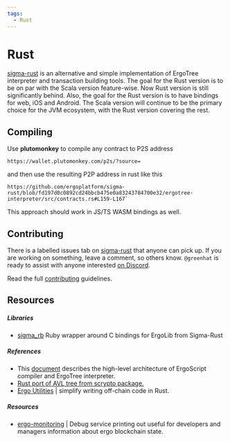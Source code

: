 ```yaml
---
tags:
  - Rust
---
```



# Rust

[sigma-rust](https://github.com/ergoplatform/sigma-rust) is an alternative and simple implementation of ErgoTree interpreter and transaction building tools. The goal for the Rust version is to be on par with the Scala version feature-wise. Now Rust version is still significantly behind. Also, the goal for the Rust version is to have bindings for web, iOS and Android. The Scala version will continue to be the primary choice for the JVM ecosystem, with the Rust version covering the rest.


## Compiling 

Use **plutomonkey** to compile any contract to P2S address 

```
https://wallet.plutomonkey.com/p2s/?source=
```
and then use the resulting P2P address in rust like this
```
https://github.com/ergoplatform/sigma-rust/blob/fd197d0c0892cd24bbcb475e0a83243784700e32/ergotree-interpreter/src/contracts.rs#L159-L167`
```
This approach should work in JS/TS WASM bindings as well.


## Contributing
There is a labelled issues tab on [sigma-rust](https://github.com/ergoplatform/sigma-rust/issues?q=is%3Aissue+is%3Aopen+label%3A%22good+first+issue%22) that anyone can pick up.  If you are working on something, leave a comment, so others know. `@greenhat` is ready to assist with anyone interested [on Discord](https://discord.gg/Q86PNMwRsu).

Read the full [contributing](https://github.com/ergoplatform/sigma-rust/blob/develop/CONTRIBUTING.md) guidelines.

## Resources


##### Libraries

- [sigma_rb](https://github.com/thedlop/sigma_rb) Ruby wrapper around C bindings for ErgoLib from Sigma-Rust


##### References 

- This [document](https://github.com/ergoplatform/sigma-rust/blob/develop/docs/architecture.md) describes the high-level architecture of ErgoScript compiler and ErgoTree interpreter.
- [Rust port of AVL tree from scrypto package.](https://github.com/knizhnik/scorex_crypto_avltree/blob/main/crypto_avltree.md)
- [Ergo Utilities](https://github.com/robkorn/ergo-utilities-rust/) | simplify writing off-chain code in Rust.


##### Resources

- [ergo-monitoring](https://github.com/SabaunT/ergo-monitoring) | Debug service printing out useful for developers and managers information about ergo blockchain state.
